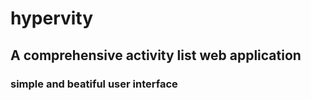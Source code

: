 # hypervity
## A comprehensive activity list web application
### simple and beatiful user interface
